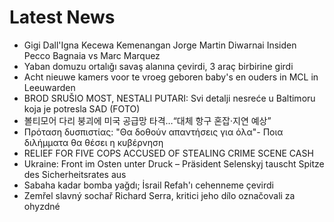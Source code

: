 # Latest News
-  Gigi Dall'Igna Kecewa Kemenangan Jorge Martin Diwarnai Insiden Pecco Bagnaia vs Marc Marquez
-  Yaban domuzu ortalığı savaş alanına çevirdi, 3 araç birbirine girdi
-  Acht nieuwe kamers voor te vroeg geboren baby's en ouders in MCL in Leeuwarden
-  BROD SRUŠIO MOST, NESTALI PUTARI: Svi detalji nesreće u Baltimoru koja je potresla SAD (FOTO)
-  볼티모어 다리 붕괴에 미국 공급망 타격…“대체 항구 혼잡·지연 예상”
-  Πρόταση δυσπιστίας: "Θα δοθούν απαντήσεις για όλα"- Ποια διλήμματα θα θέσει η κυβέρνηση
-  RELIEF FOR FIVE COPS ACCUSED OF STEALING CRIME SCENE CASH
-  Ukraine: Front im Osten unter Druck – Präsident Selenskyj tauscht Spitze des Sicherheitsrates aus
-  Sabaha kadar bomba yağdı; İsrail Refah'ı cehenneme çevirdi
-  Zemřel slavný sochař Richard Serra, kritici jeho dílo označovali za ohyzdné
